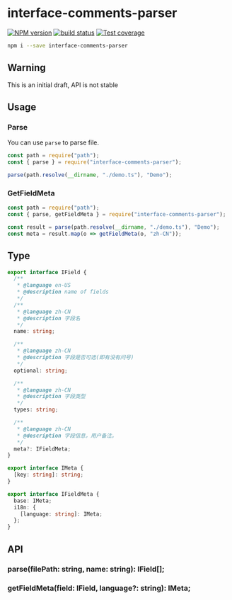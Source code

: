 # interface-comments-parser

[![NPM version][npm-image]][npm-url]
[![build status][travis-image]][travis-url]
[![Test coverage][codecov-image]][codecov-url]

[npm-image]: https://img.shields.io/npm/v/interface-comments-parser.svg?style=flat-square
[npm-url]: https://npmjs.org/package/interface-comments-parser
[travis-image]: https://img.shields.io/travis/DiamondYuan/interface-comments-parser.svg?style=flat-square
[travis-url]: https://travis-ci.org/DiamondYuan/interface-comments-parser
[codecov-image]: https://codecov.io/gh/DiamondYuan/interface-comments-parser/branch/master/graph/badge.svg
[codecov-url]: https://codecov.io/gh/DiamondYuan/interface-comments-parser

```bash
npm i --save interface-comments-parser
```

## Warning

This is an initial draft, API is not stable

## Usage

### Parse

You can use `parse` to parse file.

```js
const path = require("path");
const { parse } = require("interface-comments-parser");

parse(path.resolve(__dirname, "./demo.ts"), "Demo");
```

### GetFieldMeta

```js
const path = require("path");
const { parse, getFieldMeta } = require("interface-comments-parser");

const result = parse(path.resolve(__dirname, "./demo.ts"), "Demo");
const meta = result.map(o => getFieldMeta(o, "zh-CN"));
```

## Type

```typescript
export interface IField {
  /**
   * @language en-US
   * @description name of fields
   */
  /**
   * @language zh-CN
   * @description 字段名
   */
  name: string;

  /**
   * @language zh-CN
   * @description 字段是否可选(即有没有问号)
   */
  optional: string;

  /**
   * @language zh-CN
   * @description 字段类型
   */
  types: string;

  /**
   * @language zh-CN
   * @description 字段信息，用户备注。
   */
  meta?: IFieldMeta;
}

export interface IMeta {
  [key: string]: string;
}

export interface IFieldMeta {
  base: IMeta;
  i18n: {
    [language: string]: IMeta;
  };
}
```

## API

### parse(filePath: string, name: string): IField[];

### getFieldMeta(field: IField, language?: string): IMeta;
